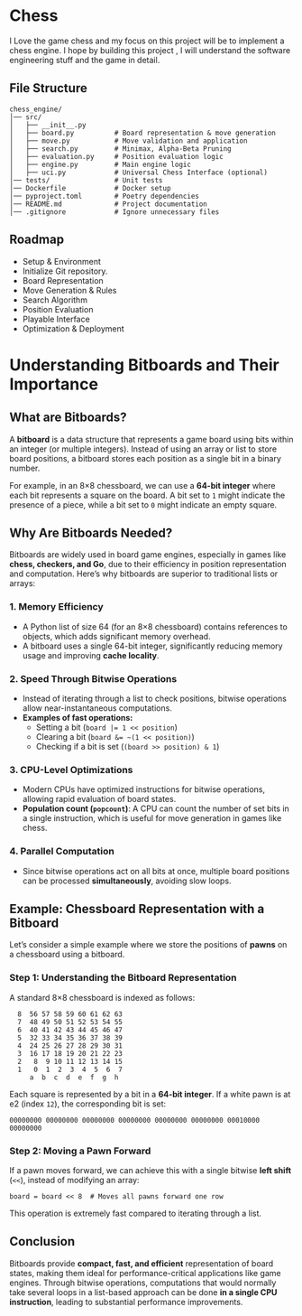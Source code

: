 # Chess
I Love the game chess and my focus on this project will be to implement a chess engine. 
I hope by building this project , I will understand the software engineering stuff and the game in detail.

## File Structure
```console
chess_engine/
│── src/
│   ├── __init__.py
│   ├── board.py          # Board representation & move generation
│   ├── move.py           # Move validation and application
│   ├── search.py         # Minimax, Alpha-Beta Pruning
│   ├── evaluation.py     # Position evaluation logic
│   ├── engine.py         # Main engine logic
│   ├── uci.py            # Universal Chess Interface (optional)
│── tests/                # Unit tests
│── Dockerfile            # Docker setup
│── pyproject.toml        # Poetry dependencies
│── README.md             # Project documentation
│── .gitignore            # Ignore unnecessary files
```

## Roadmap

- Setup & Environment
- Initialize Git repository.
- Board Representation
- Move Generation & Rules
- Search Algorithm
- Position Evaluation
- Playable Interface
- Optimization & Deployment

# Understanding Bitboards and Their Importance

## What are Bitboards?
A **bitboard** is a data structure that represents a game board using bits within an integer (or multiple integers). Instead of using an array or list to store board positions, a bitboard stores each position as a single bit in a binary number.

For example, in an 8×8 chessboard, we can use a **64-bit integer** where each bit represents a square on the board. A bit set to `1` might indicate the presence of a piece, while a bit set to `0` might indicate an empty square.

## Why Are Bitboards Needed?
Bitboards are widely used in board game engines, especially in games like **chess, checkers, and Go**, due to their efficiency in position representation and computation. Here’s why bitboards are superior to traditional lists or arrays:

### 1. **Memory Efficiency**
- A Python list of size 64 (for an 8×8 chessboard) contains references to objects, which adds significant memory overhead.
- A bitboard uses a single 64-bit integer, significantly reducing memory usage and improving **cache locality**.

### 2. **Speed Through Bitwise Operations**
- Instead of iterating through a list to check positions, bitwise operations allow near-instantaneous computations.
- **Examples of fast operations:**
  - Setting a bit (`board |= 1 << position`)
  - Clearing a bit (`board &= ~(1 << position)`)
  - Checking if a bit is set (`(board >> position) & 1`)

### 3. **CPU-Level Optimizations**
- Modern CPUs have optimized instructions for bitwise operations, allowing rapid evaluation of board states.
- **Population count (`popcount`)**: A CPU can count the number of set bits in a single instruction, which is useful for move generation in games like chess.

### 4. **Parallel Computation**
- Since bitwise operations act on all bits at once, multiple board positions can be processed **simultaneously**, avoiding slow loops.

## Example: Chessboard Representation with a Bitboard
Let’s consider a simple example where we store the positions of **pawns** on a chessboard using a bitboard.

### Step 1: Understanding the Bitboard Representation
A standard 8×8 chessboard is indexed as follows:

```
  8  56 57 58 59 60 61 62 63  
  7  48 49 50 51 52 53 54 55  
  6  40 41 42 43 44 45 46 47  
  5  32 33 34 35 36 37 38 39  
  4  24 25 26 27 28 29 30 31  
  3  16 17 18 19 20 21 22 23  
  2   8  9 10 11 12 13 14 15  
  1   0  1  2  3  4  5  6  7  
     a  b  c  d  e  f  g  h
```

Each square is represented by a bit in a **64-bit integer**. If a white pawn is at e2 (index `12`), the corresponding bit is set:

```
00000000 00000000 00000000 00000000 00000000 00000000 00010000 00000000
```

### Step 2: Moving a Pawn Forward
If a pawn moves forward, we can achieve this with a single bitwise **left shift** (`<<`), instead of modifying an array:

```
board = board << 8  # Moves all pawns forward one row
```

This operation is extremely fast compared to iterating through a list.

## Conclusion
Bitboards provide **compact, fast, and efficient** representation of board states, making them ideal for performance-critical applications like game engines. Through bitwise operations, computations that would normally take several loops in a list-based approach can be done **in a single CPU instruction**, leading to substantial performance improvements.


